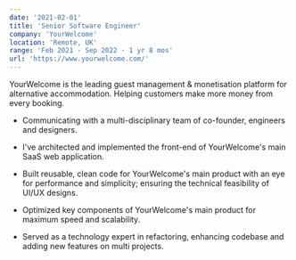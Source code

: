 ```yaml
---
date: '2021-02-01'
title: 'Senior Software Engineer'
company: 'YourWelcome'
location: 'Remote, UK'
range: 'Feb 2021 - Sep 2022 · 1 yr 8 mos'
url: 'https://www.yourwelcome.com/'
---
```


YourWelcome is the leading guest management & monetisation platform for alternative accommodation. Helping customers make more money from every booking.

- Communicating with a multi-disciplinary team of co-founder, engineers and designers.

- I've architected and implemented the front-end of YourWelcome's main SaaS web application.

- Built reusable, clean code for YourWelcome's main product with an eye for performance and simplicity; ensuring the technical feasibility of UI/UX designs.

- Optimized key components of YourWelcome's main product for maximum speed and scalability.

- Served as a technology expert in refactoring, enhancing codebase and adding new features on multi projects.
